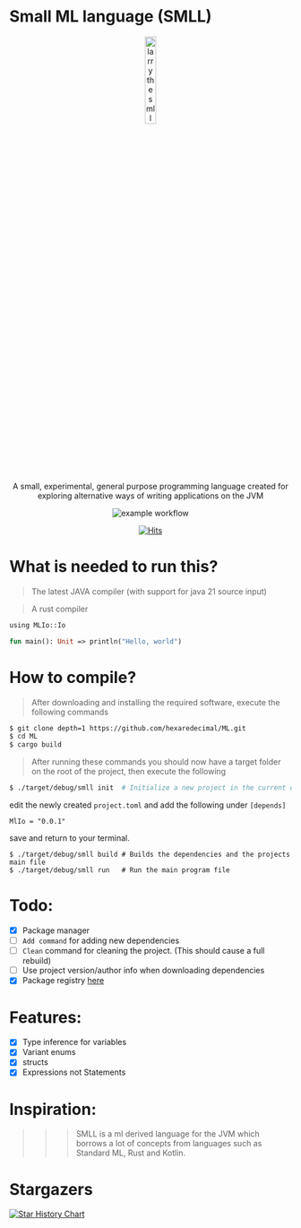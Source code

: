 # Small ML language (SMLL) 

<div align="center"> 
<img 
    alt="larry the smll mascott"
    src="https://github.com/hexaredecimal/ML/blob/master/assets/_bfbc2acb-e0df-470f-8cb4-ff6e3855fb45-removebg-preview.png" 
    width="20%" />
    
<p> A small, experimental, general purpose programming language created for exploring alternative ways of writing applications on the JVM </p>

![example workflow](https://github.com/hexaredecimal/ML/actions/workflows/rust.yml/badge.svg)

[![Hits](https://hits.seeyoufarm.com/api/count/incr/badge.svg?url=https%3A%2F%2Fgithub.com%2Fgjbae1212%2Fhit-counter&count_bg=%2379C83D&title_bg=%23555555&icon=codeigniter.svg&icon_color=%23E7E7E7&title=Visitiors&edge_flat=false)](https://hits.seeyoufarm.com)


</div>

# What is needed to run this?
> The latest JAVA compiler (with support for java 21 source input)

> A rust compiler

```ml
using MLIo::Io

fun main(): Unit => println("Hello, world")
```
# How to compile?
> After downloading and installing the required software, execute the following commands

```sh
$ git clone depth=1 https://github.com/hexaredecimal/ML.git
$ cd ML
$ cargo build
```

> After running these commands you should now have a target folder on the root of the project, 
then execute the following

```sh
$ ./target/debug/smll init  # Initialize a new project in the current directory and creates a `project.toml` and a directory named code
```
edit the newly created `project.toml`
and add the following under `[depends]`
```
MlIo = "0.0.1"
```
save and return to your terminal.

```
$ ./target/debug/smll build # Builds the dependencies and the projects main file
$ ./target/debug/smll run   # Run the main program file
```

# Todo:
- [X] Package manager
- [ ] `Add command` for adding new dependencies
- [ ] `Clean` command for cleaning the project. (This should cause a full rebuild)
- [ ] Use project version/author info when downloading dependencies 
- [X] Package registry [here](https://smllregistry.github.io) 

# Features:
- [X] Type inference for variables
- [X] Variant enums
- [X] structs
- [X] Expressions not Statements

# Inspiration:
>>> SMLL is a ml derived language for the JVM which borrows a lot of concepts from languages such as 
Standard ML, Rust and Kotlin. 

# Stargazers

<a href="https://star-history.com/#hexaredecimal/ML&Date">
 <picture>
   <source media="(prefers-color-scheme: dark)" srcset="https://api.star-history.com/svg?repos=hexaredecimal/ML&type=Date&theme=dark" />
   <source media="(prefers-color-scheme: light)" srcset="https://api.star-history.com/svg?repos=hexaredecimal/ML&type=Date" />
   <img alt="Star History Chart" src="https://api.star-history.com/svg?repos=hexaredecimal/ML&type=Date" />
 </picture>
</a>




